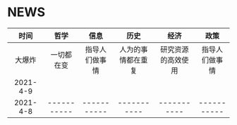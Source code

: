 # NEWS

| 时间 | 哲学 | 信息 | 历史 | 经济 | 政策 |
| :------: | :------: | :------: |:------: | :------: | :------: |
| 大爆炸     | 一切都在变     | 指导人们做事情     | 人为的事情都在重复     | 研究资源的高效使用     | 指导人们做事情     |
| 2021-4-9 |  |  |  |  |  |
| 2021-4-8 | ----------- |  -----------   | ----------- | ----------- | ----------- |